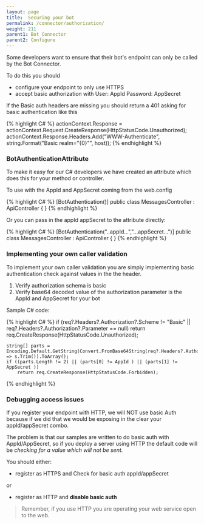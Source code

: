 ```yaml
---
layout: page
title:  Securing your bot
permalink: /connector/authorization/
weight: 211
parent1: Bot Connector
parent2: Configure
---
```


Some developers want to ensure that their bot's endpoint can only be called by the Bot Connector.

To do this you should

* configure your endpoint to only use HTTPS
* accept basic authorization with User: AppId Password: AppSecret 

If the Basic auth headers are missing you should return a 401 asking for basic authentication like this

{% highlight C# %}
    actionContext.Response = actionContext.Request.CreateResponse(HttpStatusCode.Unauthorized);
    actionContext.Response.Headers.Add("WWW-Authenticate", string.Format("Basic realm=\"{0}\"", host));
{% endhighlight %}

### BotAuthenticationAttribute
To make it easy for our C# developers we have created an attribute which does this for your method or controller.

To use with the AppId and AppSecret coming from the web.config

{% highlight C# %}
    [BotAuthentication()]
    public class MessagesController : ApiController
    {
    }
{% endhighlight %}

Or you can pass in the appId appSecret to the attribute directly:

{% highlight C# %}
    [BotAuthentication("..appId...","...appSecret...")]
    public class MessagesController : ApiController
    {
    }
{% endhighlight %}


### Implementing your own caller validation
To implement your own caller validation you are simply implementing basic authentication check against values in the 
the header.

1. Verify authorization schema is basic
2. Verify base64 decoded value of the authorization parameter is the AppId and AppSecret for your bot 

Sample C# code:

{% highlight C# %}
    if (req?.Headers?.Authorization?.Scheme != "Basic" || req?.Headers?.Authorization?.Parameter == null)
        return req.CreateResponse(HttpStatusCode.Unauthorized);

    string[] parts = Encoding.Default.GetString(Convert.FromBase64String(req?.Headers?.Authorization?.Parameter)).Split(':').Select(s => s.Trim()).ToArray();
    if ((parts.Length != 2) || (parts[0] != AppId ) || (parts[1] != AppSecret ))
        return req.CreateResponse(HttpStatusCode.Forbidden);
{% endhighlight %}

### Debugging access issues

If you register your endpoint with HTTP, we will NOT use basic Auth because if we did that we would be exposing in the
clear your appId/appSecret combo.

The problem is that our samples are written to do basic auth with AppId/AppSecret, so if you deploy a server using HTTP
the default code will be *checking for a value which will not be sent.*

You should either:

* register as HTTPS and Check for basic auth appId/appSecret

or
 
* register as HTTP and **disable basic auth** 

> Remember, if you use HTTP you are operating your web service open to the web.
 